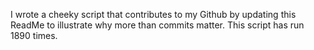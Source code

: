 I wrote a cheeky script that contributes to my Github by updating this ReadMe to illustrate why more than commits matter. This script has run 1890 times.